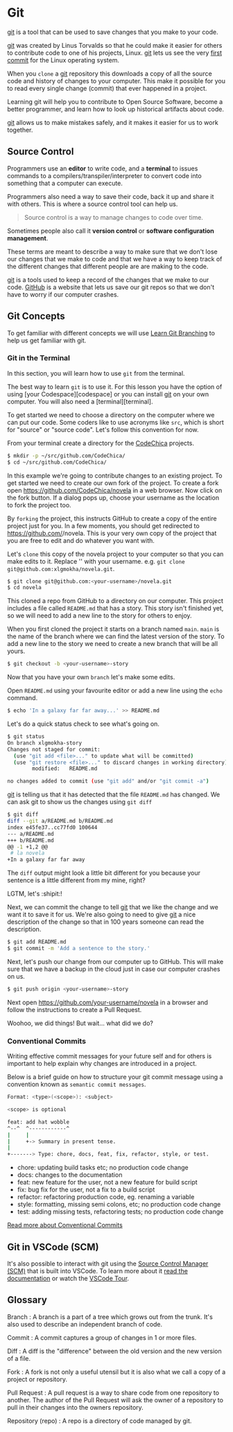 # Git

[git][git] is a tool that can be used to save changes that you make to your code.

[git][git] was created by Linus Torvalds so that he could make it easier for
others to contribute code to one of his projects, Linux. [git][git] lets us see
the very [first commit][linux_commit] for the Linux operating system.

When you `clone` a [git][git] repository this downloads a copy of all the
source code and history of changes to your computer. This make it possible for
you to read every single change (commit) that ever happened in a project.

Learning git will help you to contribute to Open Source Software,
become a better programmer, and learn how to look up historical artifacts about
code.

[git][git] allows us to make mistakes safely, and it makes it easier for us to
work together.

## Source Control

Programmers use an **editor** to write code, and a **terminal** to
issues commands to a compilers/transpiler/interpreter to convert
code into something that a computer can execute.

Programmers also need a way to save their code, back it up and share it with
others. This is where a source control tool can help us.

> Source control is a way to manage changes to code over time.

Sometimes people also call it **version control** or **software configuration management**.

These terms are meant to describe a way to make sure that we don't lose our changes that
we make to code and that we have a way to keep track of the different changes that
different people are are making to the code.

[git][git] is a tools used to keep a record of the changes that we make to our code.
[GitHub][github] is a website that lets us save our git repos so that we don't
have to worry if our computer crashes.

## Git Concepts

To get familiar with different concepts we will use
[Learn Git Branching][learngit] to help us get familiar with git.

<!--
::TODO insert video going over the different git concepts in the terminal

* init
* add
* commit
-->

### Git in the Terminal

In this section, you will learn how to use `git` from the terminal.

The best way to learn `git` is to use it. For this lesson you have the option of
using [your Codespace][codespace] or you can install [git][git] on your own
computer. You will also need a [terminal][terminal].

To get started we need to choose a directory on the computer where we can put
our code. Some coders like to use acronyms like `src`, which is short for
"source" or "source code". Let's follow this convention for now.

From your terminal create a directory for the [CodeChica][codechica] projects.

```bash
$ mkdir -p ~/src/github.com/CodeChica/
$ cd ~/src/github.com/CodeChica/
```

In this example we're going to contribute changes to an existing project.
To get started we need to create our own fork of the project. To create a fork
open https://github.com/CodeChica/novela in a web browser. Now click on the fork
button. If a dialog pops up, choose your username as the location to fork the
project too.

By `forking` the project, this instructs GitHub to create a copy of the entire
project just for you. In a few moments, you should get redirected to
https://github.com/<your-username>/novela. This is your very own copy of the
project that you are free to edit and do whatever you want with.

Let's `clone` this copy of the novela project to your computer so that you can
make edits to it. Replace '<your-username>' with your username. e.g. `git clone
git@github.com:xlgmokha/novela.git`.

```bash
$ git clone git@github.com:<your-username>/novela.git
$ cd novela
```

This cloned a repo from GitHub to a directory on our computer.
This project includes a file called `README.md` that has a story. This story
isn't finished yet, so we will need to add a new line to the story for others to
enjoy.

When you first cloned the project it starts on a branch named `main`. `main` is
the name of the branch where we can find the latest version of the story. To add
a new line to the story we need to create a new branch that will be all yours.

```bash
$ git checkout -b <your-username>-story
```

Now that you have your own `branch` let's make some edits.

Open `README.md` using your favourite editor or add a new line using the `echo`
command.

```bash
$ echo 'In a galaxy far far away...' >> README.md
```

Let's do a quick status check to see what's going on.

```bash
$ git status
On branch xlgmokha-story
Changes not staged for commit:
  (use "git add <file>..." to update what will be committed)
  (use "git restore <file>..." to discard changes in working directory)
        modified:   README.md

no changes added to commit (use "git add" and/or "git commit -a")
```

[git][git] is telling us that it has detected that the file `README.md` has
changed. We can ask git to show us the changes using `git diff`

```bash
$ git diff
diff --git a/README.md b/README.md
index e45fe37..cc77fd0 100644
--- a/README.md
+++ b/README.md
@@ -1 +1,2 @@
 # la novela
+In a galaxy far far away
```

The `diff` output might look a little bit different for you because your sentence
is a little different from my mine, right?

LGTM, let's :shipit:!

Next, we can commit the change to tell [git][git] that we like the change and we
want it to save it for us. We're also going to need to give [git][git] a nice
description of the change so that in 100 years someone can read the description.

```bash
$ git add README.md
$ git commit -m 'Add a sentence to the story.'
```

Next, let's push our change from our computer up to GitHub. This will make sure
that we have a backup in the cloud just in case our computer crashes on us.

```bash
$ git push origin <your-username>-story
```

Next open https://github.com/your-username/novela in a
browser and follow the instructions to create a Pull Request.

Woohoo, we did things! But wait... what did we do?

### Conventional Commits

Writing effective commit messages for your future self and for others is
important to help explain why changes are introduced in a project.

Below is a brief guide on how to structure your git commit message using a
convention known as `semantic commit messages`.

```bash
Format: <type>(<scope>): <subject>

<scope> is optional

feat: add hat wobble
^--^  ^------------^
|     |
|     +-> Summary in present tense.
|
+-------> Type: chore, docs, feat, fix, refactor, style, or test.
```

* chore: updating build tasks etc; no production code change
* docs: changes to the documentation
* feat: new feature for the user, not a new feature for build script
* fix: bug fix for the user, not a fix to a build script
* refactor: refactoring production code, eg. renaming a variable
* style: formatting, missing semi colons, etc; no production code change
* test: adding missing tests, refactoring tests; no production code change

[Read more about Conventional Commits](https://www.conventionalcommits.org/en/v1.0.0/)

## Git in VSCode (SCM)

It's also possible to interact with git using the
[Source Control Manager (SCM)][scm] that is built into VSCode.
To learn more about it [read the documentation][scm] or watch the [VSCode
Tour](./vscode.html).

## Glossary

Branch
: A branch is a part of a tree which grows out from the trunk. It's also used to
describe an independent branch of code.

Commit
: A commit captures a group of changes in 1 or more files.

Diff
: A diff is the "difference" between the old version and the new version of a file.

Fork
: A fork is not only a useful utensil but it is also what we call a copy of a
project or repository.

Pull Request
: A pull request is a way to share code from one repository to another. The
author of the Pull Request will ask the owner of a repository to pull in their
changes into the owners repository.

Repository (repo)
: A repo is a directory of code managed by git.

[alacritty]: https://github.com/alacritty/alacritty
[codechica]: https://github.com/CodeChica/
[git]: https://git-scm.com/
[github]: https://github.com/
[learngit]: https://learngitbranching.js.org/
[linux_commit]: https://github.com/torvalds/linux/commit/1da177e4c3f41524e886b7f1b8a0c1fc7321cac2
[scm]: https://code.visualstudio.com/Docs/editor/versioncontrol
[vscode]: https://code.visualstudio.com/
[git_handbook]: https://guides.github.com/introduction/git-handbook/
